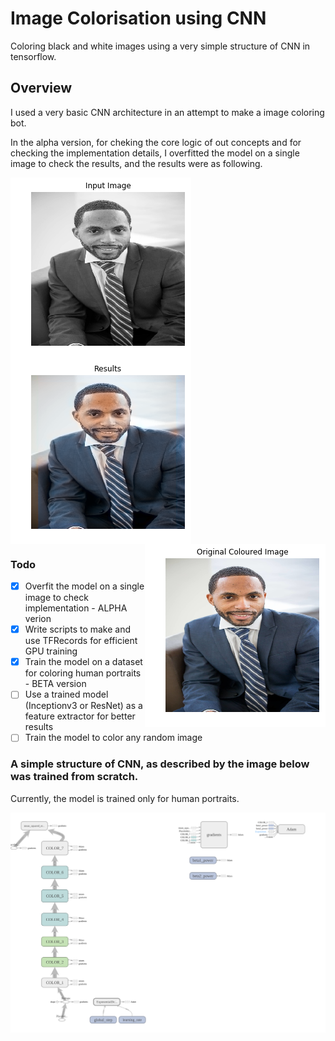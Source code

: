 # Image Colorisation using CNN

Coloring black and white images using a very simple structure of CNN in tensorflow.

## Overview

I used a very basic CNN architecture in an attempt to make a image coloring bot.

In the alpha version, for cheking the core logic of out concepts and for checking the implementation details, I overfitted the model on a single image to check the results, and the results were as following.

<img
	src=/images/alpha/input.png
	align="left"
/>
<img
	src=/images/alpha/results.png
	align="center"
/>
<img
	src=/images/alpha/original.png
	align="right"
/>

### Todo

- [x] Overfit the model on a single image to check implementation - ALPHA verion
- [x] Write scripts to make and use TFRecords for efficient GPU training
- [x] Train the model on a dataset for coloring human portraits - BETA version
- [ ] Use a trained model (Inceptionv3 or ResNet) as a feature extractor for better results
- [ ] Train the model to color any random image

### A simple structure of CNN, as described by the image below was trained from scratch.

Currently, the model is trained only for human portraits.

<img 
	src=/images/graph.png
	align="left"
/>
